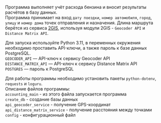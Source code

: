 Программа выполняет учёт расхода бензина и вносит результаты расчётов в базу данных.  
Программа принимает на вход `дату поездки`, `номер автомобиля`, `город`, `улицу` 
и `номер дома` точек отправления и назначения.
Длина маршрута берётся из сервиса [2GIS](https://docs.2gis.com/ru), 
используя модули 2GIS - `Geocoder API` и `Distance Matrix API`.

Для запуска используйте Python 3.11, в переменных окружения необходимо проставить API-ключи,
а также пароль к базе данных PostgreSQL.  
`GEOCODER_API` — API-ключ к сервису Geocoder API  
`DISTANCE_MATRIX_API` — API-ключ к сервису Distance Matrix API  
`POSTGRES` — пароль к PostgreSQL  

Для работы программы необходимо установить пакеты `python-dotenv`, `requests` и `loguru`.  
Описание файлов программы:  
`accounting_main` - из этого файла запускается программа  
`create_db` - создание базы данных  
`api_geocoder_service` - получение GPS-координат  
`api_distance_matrix_service` - получение расстояния между точками  
`config` - конфигурационный файл




